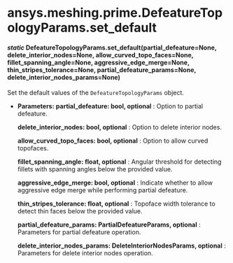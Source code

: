 # ansys.meshing.prime.DefeatureTopologyParams.set_default



#### *static* DefeatureTopologyParams.set_default(partial_defeature=None, delete_interior_nodes=None, allow_curved_topo_faces=None, fillet_spanning_angle=None, aggressive_edge_merge=None, thin_stripes_tolerance=None, partial_defeature_params=None, delete_interior_nodes_params=None)

Set the default values of the `DefeatureTopologyParams` object.

* **Parameters:**
  **partial_defeature: bool, optional**
  : Option to partial defeature.

  **delete_interior_nodes: bool, optional**
  : Option to delete interior nodes.

  **allow_curved_topo_faces: bool, optional**
  : Option to allow curved topofaces.

  **fillet_spanning_angle: float, optional**
  : Angular threshold for detecting fillets with spanning angles below the provided value.

  **aggressive_edge_merge: bool, optional**
  : Indicate whether to allow aggressive edge merge while performing partial defeature.

  **thin_stripes_tolerance: float, optional**
  : Topoface width tolerance to detect thin faces below the provided value.

  **partial_defeature_params: PartialDefeatureParams, optional**
  : Parameters for partial defeature operation.

  **delete_interior_nodes_params: DeleteInteriorNodesParams, optional**
  : Parameters for delete interior nodes operation.

<!-- !! processed by numpydoc !! -->
